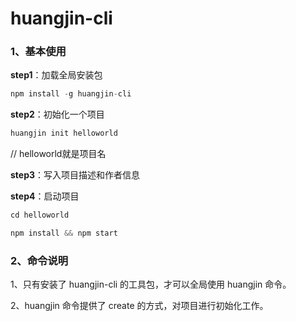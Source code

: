 # huangjin-cli
### 1、基本使用

**step1**：加载全局安装包
```javascript
npm install -g huangjin-cli
```
**step2**：初始化一个项目
```javascript
huangjin init helloworld
```
// helloworld就是项目名

**step3**：写入项目描述和作者信息

**step4**：启动项目

```javascript
cd helloworld

npm install && npm start
```


### 2、命令说明

1、只有安装了 huangjin-cli 的工具包，才可以全局使用 huangjin 命令。

2、huangjin 命令提供了 create 的方式，对项目进行初始化工作。
